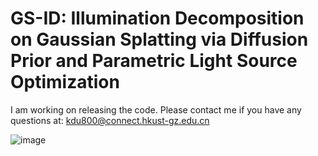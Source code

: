 # GS-ID: Illumination Decomposition on Gaussian Splatting via Diffusion Prior and  Parametric Light Source Optimization
I am working on releasing the code. Please contact me if you have any questions at: kdu800@connect.hkust-gz.edu.cn

![image](https://github.com/dukang/GS-ID/blob/main/application-lightedit.gif)

